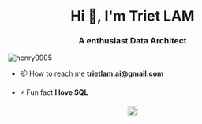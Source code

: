 <h1 align="center">Hi 👋, I'm Triet LAM</h1>
<h3 align="center">A enthusiast Data Architect</h3>

<p align="left"> <img src="https://media-exp1.licdn.com/dms/image/C5103AQG8YCsliYs-nA/profile-displayphoto-shrink_800_800/0/1561690565587?e=1619049600&v=beta&t=X74Ctu6DvO7IEzY-O5SO7-CZ7SVANz066d1AhGOrpc0" alt="henry0905" /> </p>

- 📫 How to reach me **trietlam.ai@gmail.com**

- ⚡ Fun fact **I love SQL**

<p align="center">
<a href="https://www.linkedin.com/in/minhtrietlam/" target="blank"><img align="center" src="https://cdn.jsdelivr.net/npm/simple-icons@3.0.1/icons/linkedin.svg" alt="quytn" height="20" width="20" /></a>
</p>
